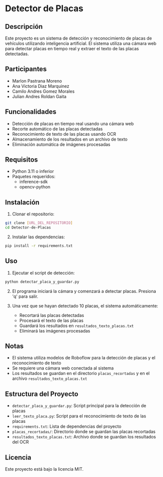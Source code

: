 # Detector de Placas

## Descripción
Este proyecto es un sistema de detección y reconocimiento de placas de vehículos utilizando inteligencia artificial. El sistema utiliza una cámara web para detectar placas en tiempo real y extraer el texto de las placas detectadas.

## Participantes
- Marlon Pastrana Moreno
- Ana Victoria Diaz Marquinez
- Camilo Andres Gomez Morales
- Julian Andres Roldan Gaita

## Funcionalidades
- Detección de placas en tiempo real usando una cámara web
- Recorte automático de las placas detectadas
- Reconocimiento de texto de las placas usando OCR
- Almacenamiento de los resultados en un archivo de texto
- Eliminación automática de imágenes procesadas

## Requisitos
- Python 3.11 o inferior
- Paquetes requeridos:
  - inference-sdk
  - opencv-python

## Instalación
1. Clonar el repositorio:
```bash
git clone [URL_DEL_REPOSITORIO]
cd Detector-de-Placas
```

2. Instalar las dependencias:
```bash
pip install -r requirements.txt
```

## Uso
1. Ejecutar el script de detección:
```bash
python detectar_placa_y_guardar.py
```

2. El programa iniciará la cámara y comenzará a detectar placas. Presiona 'q' para salir.

3. Una vez que se hayan detectado 10 placas, el sistema automáticamente:
   - Recortará las placas detectadas
   - Procesará el texto de las placas
   - Guardará los resultados en `resultados_texto_placas.txt`
   - Eliminará las imágenes procesadas

## Notas
- El sistema utiliza modelos de Roboflow para la detección de placas y el reconocimiento de texto
- Se requiere una cámara web conectada al sistema
- Los resultados se guardan en el directorio `placas_recortadas` y en el archivo `resultados_texto_placas.txt`

## Estructura del Proyecto
- `detectar_placa_y_guardar.py`: Script principal para la detección de placas
- `leer_texto_placa.py`: Script para el reconocimiento de texto de las placas
- `requirements.txt`: Lista de dependencias del proyecto
- `placas_recortadas/`: Directorio donde se guardan las placas recortadas
- `resultados_texto_placas.txt`: Archivo donde se guardan los resultados del OCR

## Licencia
Este proyecto está bajo la licencia MIT.